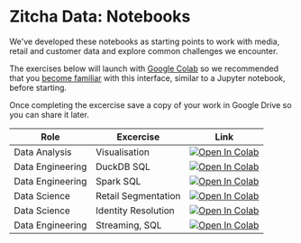 # Zitcha Data: Notebooks

We've developed these notebooks as starting points to work with media, retail and customer data and explore common challenges we encounter.

The exercises below will launch with [Google Colab](https://colab.research.google.com/) so we recommended that you [become familiar](https://youtu.be/inN8seMm7UI) with this interface, similar to a Jupyter notebook, before starting.

Once completing the excercise save a copy of your work in Google Drive so you can share it later.

| Role             | Excercise           | Link                                                                                                                                                                                                   |
| ---------------- | ------------------- | ------------------------------------------------------------------------------------------------------------------------------------------------------------------------------------------------------ |
| Data Analysis    | Visualisation       | [![Open In Colab](https://colab.research.google.com/assets/colab-badge.svg)](http://colab.research.google.com/github/zitcha-data/notebooks/blob/main/notebooks/data_analysis_viz.ipynb)                |
| Data Engineering | DuckDB SQL          | [![Open In Colab](https://colab.research.google.com/assets/colab-badge.svg)](http://colab.research.google.com/github/zitcha-data/notebooks/blob/main/notebooks/data_engineering_duckdb.ipynb)          |
| Data Engineering | Spark SQL           | [![Open In Colab](https://colab.research.google.com/assets/colab-badge.svg)](http://colab.research.google.com/github/zitcha-data/notebooks/blob/main/notebooks/data_engineering_spark.ipynb)           |
| Data Science     | Retail Segmentation | [![Open In Colab](https://colab.research.google.com/assets/colab-badge.svg)](http://colab.research.google.com/github/zitcha-data/notebooks/blob/main/notebooks/data_science_rfm.ipynb)                 |
| Data Science     | Identity Resolution | [![Open In Colab](https://colab.research.google.com/assets/colab-badge.svg)](http://colab.research.google.com/github/zitcha-data/notebooks/blob/main/notebooks/data_science_identity_resolution.ipynb) |
| Data Engineering | Streaming, SQL      | [![Open In Colab](https://colab.research.google.com/assets/colab-badge.svg)](http://colab.research.google.com/github/zitcha-data/notebooks/blob/main/notebooks/data_engineering_event_stream.ipynb) |